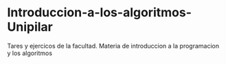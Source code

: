# Introduccion-a-los-algoritmos-Unipilar
Tares y ejercicos de la facultad. Materia de introduccion a la programacion y los algoritmos
